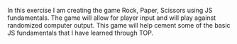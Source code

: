 In this exercise I am creating the game Rock, Paper, Scissors using JS fundamentals.  The game will allow for player input and will play against randomized computer output.  This game will help cement some of the basic JS fundamentals that I have learned through TOP.
